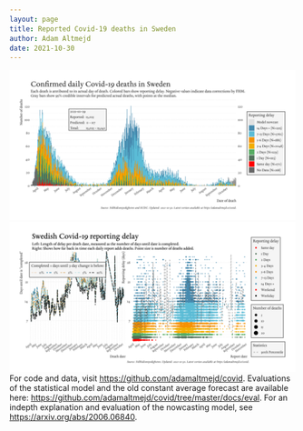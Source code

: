 ```yaml
---
layout: page
title: Reported Covid-19 deaths in Sweden
author: Adam Altmejd
date: 2021-10-30
---
```


![Graph of Swedish Covid-19 deaths with reporting delay.](deaths_lag_sweden_2021-10-30.png "Swedish Covid-19 deaths.")
![Graph of Swedish Covid-19 reporting delay in daily deaths.](lag_trend_sweden_2021-10-30.png "Trend in Swedish Covid-19 mortality reporting delay.")
For code and data, visit <https://github.com/adamaltmejd/covid>.
Evaluations of the statistical model and the old constant average forecast are available here: <https://github.com/adamaltmejd/covid/tree/master/docs/eval>.
For an indepth explanation and evaluation of the nowcasting model, see <https://arxiv.org/abs/2006.06840>.
